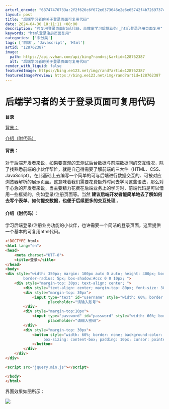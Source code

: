 ```yaml
---
arturl_encode: "68747470733a:2f2f626c6f672e6373646e2e6e65742f4b7269737461626f2f:61727469636c652f64657461696c732f313238373632333837"
layout: post
title: "后端学习者的关于登录页面可复用代码"
date: 2024-04-30 18:11:11 +08:00
description: "可复用登录页面html代码，高效率学习后端业务!_html登录注册页面复用"
keywords: "html登录注册页面复用"
categories: ['未分类']
tags: ['前端', 'Javascript', 'Html']
artid: "128762387"
image:
  path: https://api.vvhan.com/api/bing?rand=sj&artid=128762387
  alt: "后端学习者的关于登录页面可复用代码"
render_with_liquid: false
featuredImage: https://bing.ee123.net/img/rand?artid=128762387
featuredImagePreview: https://bing.ee123.net/img/rand?artid=128762387
---
```


# 后端学习者的关于登录页面可复用代码

**目录**

[背景：](#%E8%83%8C%E6%99%AF%EF%BC%9A)

[介绍（附代码）](#%E4%BB%8B%E7%BB%8D%EF%BC%9A)

#### 背景：

对于后端开发者来说，如果要直观的去测试后台数据与前端数据间的交互情况，除了找熟悉前端的小伙伴帮忙，就是自己得需要了解前端的三大件（HTML、CSS、JavaScript）。在此基础上去编写一个简单的可与后端进行数据交互的、可被对应浏览器解析的展示页面。这意味着我们需要花费额外时间去学习这些语法，那么对于心急的开发者来说，当主要精力花费在后端业务上的学习时，前端代码是可以借用一些框架的，例如登录/注册页面等。当然
**建议后端开发者能简单地去了解如何去写个表单、如何提交数据，也便于后续更多的交互处理**
。

#### 介绍（附代码）：

学习后端登录/注册业务功能的小伙伴，也许需要一个简洁的登录页面，这里提供一个基本的可复用html代码。

```html
<!DOCTYPE html>
<html lang="en">
<head>
    <meta charset="UTF-8">
    <title>登录</title>
</head>
<body>
<div style="width: 350px; margin: 100px auto 0 auto; height: 400px; border: 1px solid #ccc;
        border-radius: 5px; box-shadow:#ccc 0 0 10px; ">
    <div style="margin-top: 30px; text-align: center; ">
        <div style="text-align: center; margin-top: 80px; font-size: 30px; color: dodgerblue">欢迎登录</div>
        <div style="margin-top: 30px">
            <input type="text" id="username" style="width: 60%; border: 1px solid #ccc; padding: 10px"
                   placeholder="请输入账号">
        </div>
        <div style="margin-top:10px">
            <input type="password" id="password" style="width: 60%; border: 1px solid #ccc; padding: 10px"
                   placeholder="请输入密码">
        </div>
        <div style="margin-top: 30px">
            <button style="width: 60%; border: none; background-color: dodgerblue; color: white; font-size: 16px;
                 box-sizing: content-box; padding: 10px; cursor: pointer" onclick="login()">登录
            </button>
        </div>
    </div>
</div>

<script src="jquery.min.js"></script>

</body>
</html>
```

界面效果如图所示：

![](https://i-blog.csdnimg.cn/blog_migrate/43a5160339f432c2eeb0339637269558.png)